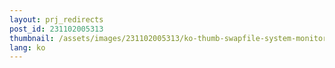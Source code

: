 ```yaml
---
layout: prj_redirects
post_id: 231102005313
thumbnail: /assets/images/231102005313/ko-thumb-swapfile-system-monitor-swap.png
lang: ko
---
```

